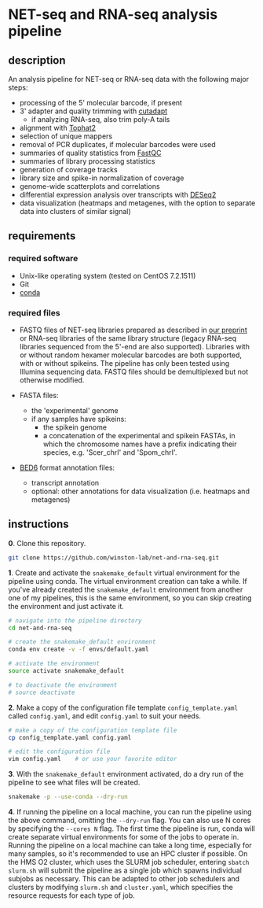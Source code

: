 
# NET-seq and RNA-seq analysis pipeline

## description

An analysis pipeline for NET-seq or RNA-seq data with the following major steps:

- processing of the 5' molecular barcode, if present
- 3' adapter and quality trimming with [cutadapt](http://cutadapt.readthedocs.io/en/stable/guide.html)
    - if analyzing RNA-seq, also trim poly-A tails
- alignment with [Tophat2](https://ccb.jhu.edu/software/tophat/index.shtml)
- selection of unique mappers
- removal of PCR duplicates, if molecular barcodes were used
- summaries of quality statistics from [FastQC](https://www.bioinformatics.babraham.ac.uk/projects/fastqc/) 
- summaries of library processing statistics
- generation of coverage tracks
- library size and spike-in normalization of coverage
- genome-wide scatterplots and correlations
- differential expression analysis over transcripts with [DESeq2](https://bioconductor.org/packages/release/bioc/html/DESeq2.html)
- data visualization (heatmaps and metagenes, with the option to separate data into clusters of similar signal)

## requirements

### required software

- Unix-like operating system (tested on CentOS 7.2.1511)
- Git
- [conda](https://conda.io/docs/user-guide/install/index.html)

### required files

- FASTQ files of NET-seq libraries prepared as described in [our preprint](https://www.biorxiv.org/content/early/2018/06/15/347575) or RNA-seq libraries of the same library structure (legacy RNA-seq libraries sequenced from the 5'-end are also supported). Libraries with or without random hexamer molecular barcodes are both supported, with or without spikeins. The pipeline has only been tested using Illumina sequencing data. FASTQ files should be demultiplexed but not otherwise modified.

- FASTA files:
    - the 'experimental' genome
    - if any samples have spikeins:
        - the spikein genome
        - a concatenation of the experimental and spikein FASTAs, in which the chromosome names have a prefix indicating their species, e.g. 'Scer_chrI' and 'Spom_chrI'.

- [BED6](https://genome.ucsc.edu/FAQ/FAQformat.html#format1) format annotation files:
    - transcript annotation
    - optional: other annotations for data visualization (i.e. heatmaps and metagenes)

## instructions

**0**. Clone this repository.

```bash
git clone https://github.com/winston-lab/net-and-rna-seq.git
```

**1**. Create and activate the `snakemake_default` virtual environment for the pipeline using conda. The virtual environment creation can take a while. If you've already created the `snakemake_default` environment from another one of my pipelines, this is the same environment, so you can skip creating the environment and just activate it.

```bash
# navigate into the pipeline directory
cd net-and-rna-seq

# create the snakemake_default environment
conda env create -v -f envs/default.yaml

# activate the environment
source activate snakemake_default

# to deactivate the environment
# source deactivate
```

**2**. Make a copy of the configuration file template `config_template.yaml` called `config.yaml`, and edit `config.yaml` to suit your needs.

```bash
# make a copy of the configuration template file
cp config_template.yaml config.yaml

# edit the configuration file
vim config.yaml    # or use your favorite editor
```

**3**. With the `snakemake_default` environment activated, do a dry run of the pipeline to see what files will be created.

```bash
snakemake -p --use-conda --dry-run
```

**4**. If running the pipeline on a local machine, you can run the pipeline using the above command, omitting the `--dry-run` flag. You can also use N cores by specifying the `--cores N` flag. The first time the pipeline is run, conda will create separate virtual environments for some of the jobs to operate in. Running the pipeline on a local machine can take a long time, especially for many samples, so it's recommended to use an HPC cluster if possible. On the HMS O2 cluster, which uses the SLURM job scheduler, entering `sbatch slurm.sh` will submit the pipeline as a single job which spawns individual subjobs as necessary. This can be adapted to other job schedulers and clusters by modifying `slurm.sh` and `cluster.yaml`, which specifies the resource requests for each type of job.

